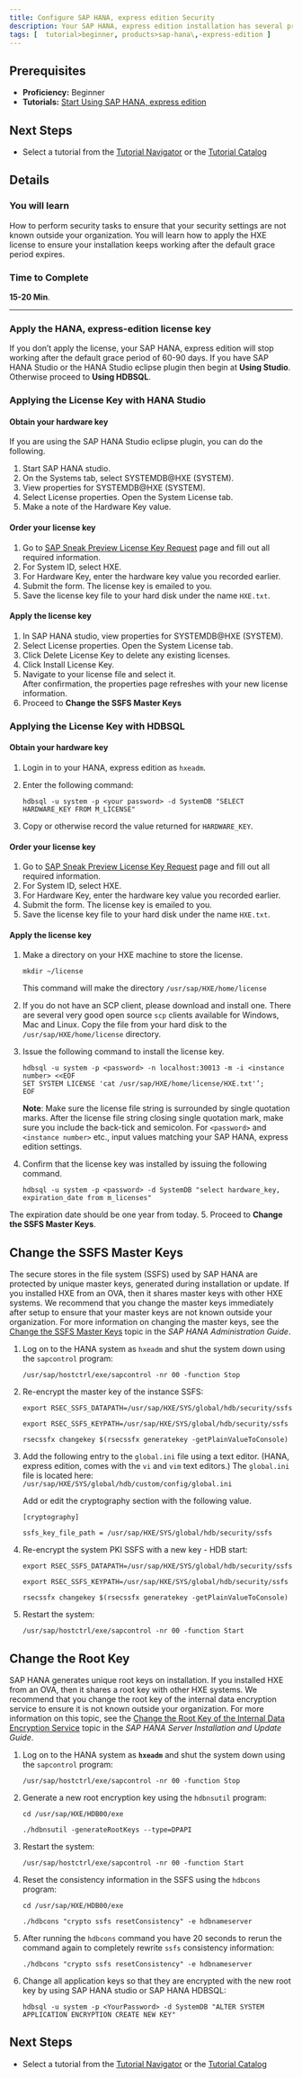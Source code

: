 ```yaml
---
title: Configure SAP HANA, express edition Security
description: Your SAP HANA, express edition installation has several preconfigured security settings. Before using SAP HANA, express edition, complete these security tasks.
tags: [  tutorial>beginner, products>sap-hana\,-express-edition ]
---
```

## Prerequisites  
 - **Proficiency:** Beginner
 - **Tutorials:** [Start Using SAP HANA, express edition](http://go.sap.com/developer/tutorials/hxe-ua-getting-started-vm.html)

## Next Steps
 - Select a tutorial from the [Tutorial Navigator](http://go.sap.com/developer/tutorial-navigator.html) or the [Tutorial Catalog](http://go.sap.com/developer/tutorials.html)

## Details
### You will learn  
How to perform security tasks to ensure that your security settings are not known outside your organization. You will learn how to apply the HXE license to ensure your installation keeps working after the default grace period expires.

### Time to Complete
**15-20 Min**.

---

### Apply the HANA, express-edition license key
If you don’t apply the license, your SAP HANA, express edition will stop working after the default grace period of 60-90 days. If you have SAP HANA Studio or the HANA Studio eclipse plugin then begin at **Using Studio**. Otherwise proceed to **Using HDBSQL**.

### Applying the License Key with HANA Studio

#### Obtain your hardware key
If you are using the SAP HANA Studio eclipse plugin, you can do the following.
1. Start SAP HANA studio.
2.	On the Systems tab, select SYSTEMDB@HXE (SYSTEM).
3.	View properties for SYSTEMDB@HXE (SYSTEM).
4.	Select License properties. Open the System License tab.
5.	Make a note of the Hardware Key value.

#### Order your license key
1. Go to [SAP Sneak Preview License Key Request](http://sap.com/minisap) page and fill out all required information.
2.	For System ID, select HXE.
3.	For Hardware Key, enter the hardware key value you recorded earlier.
4.	Submit the form. The license key is emailed to you.
5.  Save the license key file to your hard disk under the name `HXE.txt`.

#### Apply the license key
1.	In SAP HANA studio, view properties for SYSTEMDB@HXE (SYSTEM).
2.	Select License properties. Open the System License tab.
3.	Click Delete License Key to delete any existing licenses.
4.	Click Install License Key.
5.	Navigate to your license file and select it.  
After confirmation, the properties page refreshes with your new license information.
6. Proceed to **Change the SSFS Master Keys**

### Applying the License Key with HDBSQL

#### Obtain your hardware key
1. Login in to your HANA, express edition as `hxeadm`.
2.	Enter the following command:

    `hdbsql -u system -p <your password> -d SystemDB "SELECT HARDWARE_KEY FROM M_LICENSE"`

3.	Copy or otherwise record the value returned for `HARDWARE_KEY`.

#### Order your license key
1. Go to [SAP Sneak Preview License Key Request](http://sap.com/minisap) page and fill out all required information.
2.	For System ID, select HXE.
3.	For Hardware Key, enter the hardware key value you recorded earlier.
4.	Submit the form. The license key is emailed to you.
5.  Save the license key file to your hard disk under the name `HXE.txt`.

#### Apply the license key

1.	Make a directory on your HXE machine to store the license.

    `mkdir ~/license`

    This command will make the directory `/usr/sap/HXE/home/license`
2. If you do not have an SCP client, please download and install one. There are several very good open source `scp` clients available for Windows, Mac and Linux. Copy the file from your hard disk to the `/usr/sap/HXE/home/license` directory.
3. Issue the following command to install the license key.

    `hdbsql -u system -p <password> -n localhost:30013 -m -i <instance number> <<EOF`  
    `SET SYSTEM LICENSE 'cat /usr/sap/HXE/home/license/HXE.txt'’;`  
    `EOF`

    **Note**: Make sure the license file string is surrounded by single quotation marks. After the license file string closing single quotation mark, make sure you include the back-tick and semicolon. For `<password>` and `<instance number>` etc., input values matching your SAP HANA, express edition settings.

4.	Confirm that the license key was installed by issuing the following command.

    `hdbsql -u system -p <password> -d SystemDB "select hardware_key, expiration_date from m_licenses"`

 The expiration date should be one year from today.
5. Proceed to **Change the SSFS Master Keys**.


## Change the SSFS Master Keys
The secure stores in the file system (SSFS) used by SAP HANA are protected by unique master keys, generated during installation or update. If you installed HXE from an OVA, then it shares master keys with other HXE systems. We recommend that you change the master keys immediately after setup to ensure that your master keys are not known outside your organization. For more information on changing the master keys, see the [Change the SSFS Master Keys](https://help.sap.com/saphelp_hanaplatform/helpdata/en/58/1593c48739431caaccc3d2ef55c23f/frameset.htm) topic in the *SAP HANA Administration Guide*.

1. Log on to the HANA system as `hxeadm` and shut the system down using the `sapcontrol` program:

    `/usr/sap/hostctrl/exe/sapcontrol -nr 00 -function Stop`

2. Re-encrypt the master key of the instance SSFS:  

    `export RSEC_SSFS_DATAPATH=/usr/sap/HXE/SYS/global/hdb/security/ssfs`

    `export RSEC_SSFS_KEYPATH=/usr/sap/HXE/SYS/global/hdb/security/ssfs`

    `rsecssfx changekey $(rsecssfx generatekey -getPlainValueToConsole)`

3. Add the following entry to the `global.ini` file using a text editor. (HANA, express edition, comes with the `vi` and `vim` text editors.) The `global.ini` file is located here:    `/usr/sap/HXE/SYS/global/hdb/custom/config/global.ini`

    Add or edit the cryptography section with the following value.

    `[cryptography]`

    `ssfs_key_file_path = /usr/sap/HXE/SYS/global/hdb/security/ssfs`

4. Re-encrypt the system PKI SSFS with a new key - HDB start:  

    `export RSEC_SSFS_DATAPATH=/usr/sap/HXE/SYS/global/hdb/security/ssfs`

    `export RSEC_SSFS_KEYPATH=/usr/sap/HXE/SYS/global/hdb/security/ssfs`

    `rsecssfx changekey $(rsecssfx generatekey -getPlainValueToConsole)`

5.	Restart the system:  

    `/usr/sap/hostctrl/exe/sapcontrol -nr 00 -function Start`


## Change the Root Key
SAP HANA generates unique root keys on installation. If you installed HXE from an OVA, then it shares a root key with other HXE systems. We recommend that you change the root key of the internal data encryption service to ensure it is not known outside your organization. For more information on this topic, see the [Change the Root Key of the Internal Data Encryption Service](https://help.sap.com/saphelp_hanaplatform/helpdata/en/8f/bb69c47c224b3292ba078684f176e3/frameset.htm) topic in the *SAP HANA Server Installation and Update Guide*.

1. Log on to the HANA system as **`hxeadm`** and shut the system down using the `sapcontrol` program:  

    `/usr/sap/hostctrl/exe/sapcontrol -nr 00 -function Stop`

2. Generate a new root encryption key using the `hdbnsutil` program:  

    `cd /usr/sap/HXE/HDB00/exe`

    `./hdbnsutil -generateRootKeys --type=DPAPI`

3. Restart the system:  

    `/usr/sap/hostctrl/exe/sapcontrol -nr 00 -function Start`

4. Reset the consistency information in the SSFS using the `hdbcons` program:  

    `cd /usr/sap/HXE/HDB00/exe`

    `./hdbcons "crypto ssfs resetConsistency" -e hdbnameserver`

5. After running the `hdbcons` command you have 20 seconds to rerun the command again to completely rewrite `ssfs` consistency information:  

    `./hdbcons "crypto ssfs resetConsistency" -e hdbnameserver`

6. Change all application keys so that they are encrypted with the new root key by using SAP HANA studio or SAP HANA HDBSQL:  

    `hdbsql -u system -p <YourPassword> -d SystemDB "ALTER SYSTEM APPLICATION ENCRYPTION CREATE NEW KEY"`


## Next Steps
 - Select a tutorial from the [Tutorial Navigator](http://go.sap.com/developer/tutorial-navigator.html) or the [Tutorial Catalog](http://go.sap.com/developer/tutorials.html)
